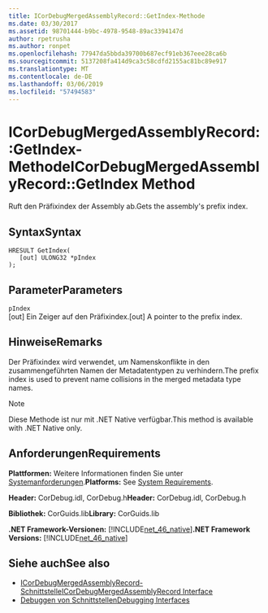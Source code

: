 ```yaml
---
title: ICorDebugMergedAssemblyRecord::GetIndex-Methode
ms.date: 03/30/2017
ms.assetid: 98701444-b9bc-4978-9548-89ac3394147d
author: rpetrusha
ms.author: ronpet
ms.openlocfilehash: 77947da5bbda39700b687ecf91eb367eee28ca6b
ms.sourcegitcommit: 5137208fa414d9ca3c58cdfd2155ac81bc89e917
ms.translationtype: MT
ms.contentlocale: de-DE
ms.lasthandoff: 03/06/2019
ms.locfileid: "57494583"
---
```

# <a name="icordebugmergedassemblyrecordgetindex-method"></a><span data-ttu-id="49f2c-102">ICorDebugMergedAssemblyRecord::GetIndex-Methode</span><span class="sxs-lookup"><span data-stu-id="49f2c-102">ICorDebugMergedAssemblyRecord::GetIndex Method</span></span>
<span data-ttu-id="49f2c-103">Ruft den Präfixindex der Assembly ab.</span><span class="sxs-lookup"><span data-stu-id="49f2c-103">Gets the assembly's prefix index.</span></span>  
  
## <a name="syntax"></a><span data-ttu-id="49f2c-104">Syntax</span><span class="sxs-lookup"><span data-stu-id="49f2c-104">Syntax</span></span>  
  
```  
HRESULT GetIndex(  
   [out] ULONG32 *pIndex  
);  
```  
  
## <a name="parameters"></a><span data-ttu-id="49f2c-105">Parameter</span><span class="sxs-lookup"><span data-stu-id="49f2c-105">Parameters</span></span>  
 `pIndex`  
 <span data-ttu-id="49f2c-106">[out] Ein Zeiger auf den Präfixindex.</span><span class="sxs-lookup"><span data-stu-id="49f2c-106">[out] A pointer to the prefix index.</span></span>  
  
## <a name="remarks"></a><span data-ttu-id="49f2c-107">Hinweise</span><span class="sxs-lookup"><span data-stu-id="49f2c-107">Remarks</span></span>  
 <span data-ttu-id="49f2c-108">Der Präfixindex wird verwendet, um Namenskonflikte in den zusammengeführten Namen der Metadatentypen zu verhindern.</span><span class="sxs-lookup"><span data-stu-id="49f2c-108">The prefix index is used to prevent name collisions in the merged metadata type names.</span></span>  
  
> [!NOTE]
>  <span data-ttu-id="49f2c-109">Diese Methode ist nur mit .NET Native verfügbar.</span><span class="sxs-lookup"><span data-stu-id="49f2c-109">This method is available with .NET Native only.</span></span>  
  
## <a name="requirements"></a><span data-ttu-id="49f2c-110">Anforderungen</span><span class="sxs-lookup"><span data-stu-id="49f2c-110">Requirements</span></span>  
 <span data-ttu-id="49f2c-111">**Plattformen:** Weitere Informationen finden Sie unter [Systemanforderungen](../../../../docs/framework/get-started/system-requirements.md).</span><span class="sxs-lookup"><span data-stu-id="49f2c-111">**Platforms:** See [System Requirements](../../../../docs/framework/get-started/system-requirements.md).</span></span>  
  
 <span data-ttu-id="49f2c-112">**Header:** CorDebug.idl, CorDebug.h</span><span class="sxs-lookup"><span data-stu-id="49f2c-112">**Header:** CorDebug.idl, CorDebug.h</span></span>  
  
 <span data-ttu-id="49f2c-113">**Bibliothek:** CorGuids.lib</span><span class="sxs-lookup"><span data-stu-id="49f2c-113">**Library:** CorGuids.lib</span></span>  
  
 <span data-ttu-id="49f2c-114">**.NET Framework-Versionen:** [!INCLUDE[net_46_native](../../../../includes/net-46-native-md.md)]</span><span class="sxs-lookup"><span data-stu-id="49f2c-114">**.NET Framework Versions:** [!INCLUDE[net_46_native](../../../../includes/net-46-native-md.md)]</span></span>  
  
## <a name="see-also"></a><span data-ttu-id="49f2c-115">Siehe auch</span><span class="sxs-lookup"><span data-stu-id="49f2c-115">See also</span></span>
- [<span data-ttu-id="49f2c-116">ICorDebugMergedAssemblyRecord-Schnittstelle</span><span class="sxs-lookup"><span data-stu-id="49f2c-116">ICorDebugMergedAssemblyRecord Interface</span></span>](../../../../docs/framework/unmanaged-api/debugging/icordebugmergedassemblyrecord-interface.md)
- [<span data-ttu-id="49f2c-117">Debuggen von Schnittstellen</span><span class="sxs-lookup"><span data-stu-id="49f2c-117">Debugging Interfaces</span></span>](../../../../docs/framework/unmanaged-api/debugging/debugging-interfaces.md)
